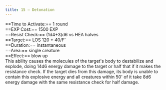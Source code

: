 ```yaml
---
title: 15 – Detonation
---
```

==Time to Activate:== 1 round  
==EXP Cost:== 1500 EXP  
==Resist Check:== (1d4+3)d6 vs HEA halves  
==Target:== LOS 120 + 40/F’  
==Duration:== instantaneous  
==Area:== single creature  
==Effect:== blow up  
This ability causes the molecules of the target's body to destabilize and explode, doing 14d6 energy damage to the target or half that if it makes the resistance check. If the target dies from this damage, its body is unable to contain this explosive energy and all creatures within 50' of it take 8d6 energy damage with the same resistance check for half damage.  
